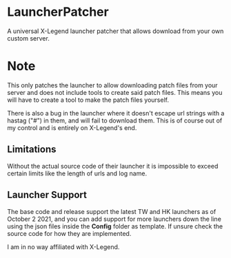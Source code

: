 # LauncherPatcher
 A universal X-Legend launcher patcher that allows download from your own custom server.

# Note
This only patches the launcher to allow downloading patch files from your server and does not include tools to create said patch files. This means you will have to create a tool to make the patch files yourself.

There is also a bug in the launcher where it doesn't escape url strings with a hastag ("#") in them, and will fail to download them. This is of course out of my control and is entirely on X-Legend's end.

## Limitations
Without the actual source code of their launcher it is impossible to exceed certain limits like the length of urls and log name.

## Launcher Support
The base code and release support the latest TW and HK launchers as of October 2 2021, and you can add support for more launchers down the line using the json files inside the **Config** folder as template. If unsure check the source code for how they are implemented.

I am in no way affiliated with X-Legend.
